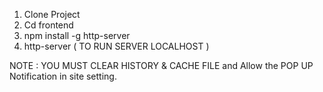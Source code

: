 1. Clone Project 
2. Cd frontend 
3. npm install -g http-server
4. http-server 
( TO RUN SERVER LOCALHOST )

NOTE : YOU MUST CLEAR HISTORY & CACHE FILE and Allow the POP UP Notification 
in site setting.